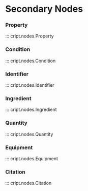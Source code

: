# Secondary Nodes

### Property
::: cript.nodes.Property

### Condition
::: cript.nodes.Condition

### Identifier
::: cript.nodes.Identifier

### Ingredient
::: cript.nodes.Ingredient

### Quantity
::: cript.nodes.Quantity

### Equipment
::: cript.nodes.Equipment

### Citation
::: cript.nodes.Citation
